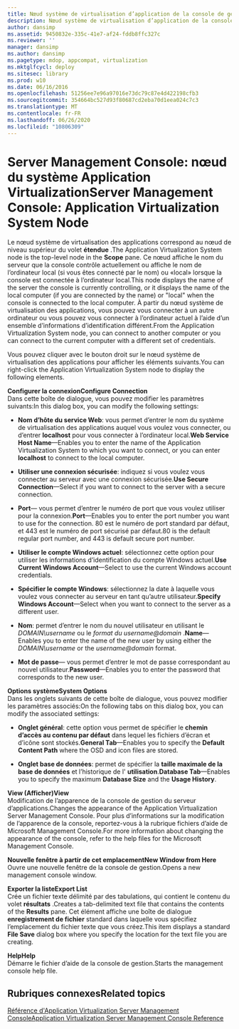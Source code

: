 ```yaml
---
title: Nœud système de virtualisation d’application de la console de gestion du serveur
description: Nœud système de virtualisation d’application de la console de gestion du serveur
author: dansimp
ms.assetid: 9450832e-335c-41e7-af24-fddb8ffc327c
ms.reviewer: ''
manager: dansimp
ms.author: dansimp
ms.pagetype: mdop, appcompat, virtualization
ms.mktglfcycl: deploy
ms.sitesec: library
ms.prod: w10
ms.date: 06/16/2016
ms.openlocfilehash: 51256ee7e96a97016e73dc79c87e4d422198cfb3
ms.sourcegitcommit: 354664bc527d93f80687cd2eba70d1eea024c7c3
ms.translationtype: MT
ms.contentlocale: fr-FR
ms.lasthandoff: 06/26/2020
ms.locfileid: "10806309"
---
```

# <span data-ttu-id="10cad-103">Server Management Console: nœud du système Application Virtualization</span><span class="sxs-lookup"><span data-stu-id="10cad-103">Server Management Console: Application Virtualization System Node</span></span>


<span data-ttu-id="10cad-104">Le nœud système de virtualisation des applications correspond au nœud de niveau supérieur du volet **étendue** .</span><span class="sxs-lookup"><span data-stu-id="10cad-104">The Application Virtualization System node is the top-level node in the **Scope** pane.</span></span> <span data-ttu-id="10cad-105">Ce nœud affiche le nom du serveur que la console contrôle actuellement ou affiche le nom de l’ordinateur local (si vous êtes connecté par le nom) ou «local» lorsque la console est connectée à l’ordinateur local.</span><span class="sxs-lookup"><span data-stu-id="10cad-105">This node displays the name of the server the console is currently controlling, or it displays the name of the local computer (if you are connected by the name) or "local" when the console is connected to the local computer.</span></span> <span data-ttu-id="10cad-106">À partir du nœud système de virtualisation des applications, vous pouvez vous connecter à un autre ordinateur ou vous pouvez vous connecter à l’ordinateur actuel à l’aide d’un ensemble d’informations d’identification différent.</span><span class="sxs-lookup"><span data-stu-id="10cad-106">From the Application Virtualization System node, you can connect to another computer or you can connect to the current computer with a different set of credentials.</span></span>

<span data-ttu-id="10cad-107">Vous pouvez cliquer avec le bouton droit sur le nœud système de virtualisation des applications pour afficher les éléments suivants.</span><span class="sxs-lookup"><span data-stu-id="10cad-107">You can right-click the Application Virtualization System node to display the following elements.</span></span>

<a href="" id="configure-connection"></a>**<span data-ttu-id="10cad-108">Configurer la connexion</span><span class="sxs-lookup"><span data-stu-id="10cad-108">Configure Connection</span></span>**  
<span data-ttu-id="10cad-109">Dans cette boîte de dialogue, vous pouvez modifier les paramètres suivants:</span><span class="sxs-lookup"><span data-stu-id="10cad-109">In this dialog box, you can modify the following settings:</span></span>

- <span data-ttu-id="10cad-110">**Nom d’hôte du service Web**: vous permet d’entrer le nom du système de virtualisation des applications auquel vous voulez vous connecter, ou d’entrer **localhost** pour vous connecter à l’ordinateur local.</span><span class="sxs-lookup"><span data-stu-id="10cad-110">**Web Service Host Name**—Enables you to enter the name of the Application Virtualization System to which you want to connect, or you can enter **localhost** to connect to the local computer.</span></span>

- <span data-ttu-id="10cad-111">**Utiliser une connexion sécurisée**: indiquez si vous voulez vous connecter au serveur avec une connexion sécurisée.</span><span class="sxs-lookup"><span data-stu-id="10cad-111">**Use Secure Connection**—Select if you want to connect to the server with a secure connection.</span></span>

- <span data-ttu-id="10cad-112">**Port**— vous permet d’entrer le numéro de port que vous voulez utiliser pour la connexion.</span><span class="sxs-lookup"><span data-stu-id="10cad-112">**Port**—Enables you to enter the port number you want to use for the connection.</span></span> <span data-ttu-id="10cad-113">80 est le numéro de port standard par défaut, et 443 est le numéro de port sécurisé par défaut.</span><span class="sxs-lookup"><span data-stu-id="10cad-113">80 is the default regular port number, and 443 is default secure port number.</span></span>

- <span data-ttu-id="10cad-114">**Utiliser le compte Windows actuel**: sélectionnez cette option pour utiliser les informations d’identification du compte Windows actuel.</span><span class="sxs-lookup"><span data-stu-id="10cad-114">**Use Current Windows Account**—Select to use the current Windows account credentials.</span></span>

- <span data-ttu-id="10cad-115">**Spécifier le compte Windows**: sélectionnez la date à laquelle vous voulez vous connecter au serveur en tant qu’autre utilisateur.</span><span class="sxs-lookup"><span data-stu-id="10cad-115">**Specify Windows Account**—Select when you want to connect to the server as a different user.</span></span>

- <span data-ttu-id="10cad-116">**Nom**: permet d’entrer le nom du nouvel utilisateur en utilisant le *DOMAIN\\username* ou le <em> format du username@domain </em> .</span><span class="sxs-lookup"><span data-stu-id="10cad-116">**Name**—Enables you to enter the name of the new user by using either the *DOMAIN\\username* or the <em>username@domain</em> format.</span></span>

- <span data-ttu-id="10cad-117">**Mot de passe**— vous permet d’entrer le mot de passe correspondant au nouvel utilisateur.</span><span class="sxs-lookup"><span data-stu-id="10cad-117">**Password**—Enables you to enter the password that corresponds to the new user.</span></span>

<a href="" id="system-options"></a>**<span data-ttu-id="10cad-118">Options système</span><span class="sxs-lookup"><span data-stu-id="10cad-118">System Options</span></span>**  
<span data-ttu-id="10cad-119">Dans les onglets suivants de cette boîte de dialogue, vous pouvez modifier les paramètres associés:</span><span class="sxs-lookup"><span data-stu-id="10cad-119">On the following tabs on this dialog box, you can modify the associated settings:</span></span>

-   <span data-ttu-id="10cad-120">**Onglet général**: cette option vous permet de spécifier le **chemin d’accès au contenu par défaut** dans lequel les fichiers d’écran et d’icône sont stockés.</span><span class="sxs-lookup"><span data-stu-id="10cad-120">**General Tab**—Enables you to specify the **Default Content Path** where the OSD and icon files are stored.</span></span>

-   <span data-ttu-id="10cad-121">**Onglet base de données**: permet de spécifier la **taille maximale de la base de données** et l’historique de l' **utilisation**.</span><span class="sxs-lookup"><span data-stu-id="10cad-121">**Database Tab**—Enables you to specify the maximum **Database Size** and the **Usage History**.</span></span>

<a href="" id="view"></a>**<span data-ttu-id="10cad-122">View (Afficher)</span><span class="sxs-lookup"><span data-stu-id="10cad-122">View</span></span>**  
<span data-ttu-id="10cad-123">Modification de l’apparence de la console de gestion du serveur d’applications.</span><span class="sxs-lookup"><span data-stu-id="10cad-123">Changes the appearance of the Application Virtualization Server Management Console.</span></span> <span data-ttu-id="10cad-124">Pour plus d’informations sur la modification de l’apparence de la console, reportez-vous à la rubrique fichiers d’aide de Microsoft Management Console.</span><span class="sxs-lookup"><span data-stu-id="10cad-124">For more information about changing the appearance of the console, refer to the help files for the Microsoft Management Console.</span></span>

<a href="" id="new-window-from-here"></a>**<span data-ttu-id="10cad-125">Nouvelle fenêtre à partir de cet emplacement</span><span class="sxs-lookup"><span data-stu-id="10cad-125">New Window from Here</span></span>**  
<span data-ttu-id="10cad-126">Ouvre une nouvelle fenêtre de la console de gestion.</span><span class="sxs-lookup"><span data-stu-id="10cad-126">Opens a new management console window.</span></span>

<a href="" id="export-list"></a>**<span data-ttu-id="10cad-127">Exporter la liste</span><span class="sxs-lookup"><span data-stu-id="10cad-127">Export List</span></span>**  
<span data-ttu-id="10cad-128">Crée un fichier texte délimité par des tabulations, qui contient le contenu du volet **résultats** .</span><span class="sxs-lookup"><span data-stu-id="10cad-128">Creates a tab-delimited text file that contains the contents of the **Results** pane.</span></span> <span data-ttu-id="10cad-129">Cet élément affiche une boîte de dialogue **enregistrement de fichier** standard dans laquelle vous spécifiez l’emplacement du fichier texte que vous créez.</span><span class="sxs-lookup"><span data-stu-id="10cad-129">This item displays a standard **File Save** dialog box where you specify the location for the text file you are creating.</span></span>

<a href="" id="help"></a>**<span data-ttu-id="10cad-130">Help</span><span class="sxs-lookup"><span data-stu-id="10cad-130">Help</span></span>**  
<span data-ttu-id="10cad-131">Démarre le fichier d’aide de la console de gestion.</span><span class="sxs-lookup"><span data-stu-id="10cad-131">Starts the management console help file.</span></span>

## <span data-ttu-id="10cad-132">Rubriques connexes</span><span class="sxs-lookup"><span data-stu-id="10cad-132">Related topics</span></span>


[<span data-ttu-id="10cad-133">Référence d'Application Virtualization Server Management Console</span><span class="sxs-lookup"><span data-stu-id="10cad-133">Application Virtualization Server Management Console Reference</span></span>](application-virtualization-server-management-console-reference.md)

 

 





